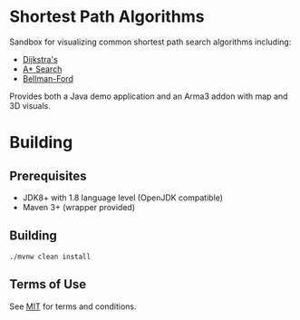 # Shortest Path Algorithms

Sandbox for visualizing common shortest path search algorithms including:

- [Dijkstra's](https://en.wikipedia.org/wiki/Dijkstra%27s_algorithm)
- [A* Search](https://en.wikipedia.org/wiki/A*_search_algorithm)
- [Bellman-Ford](https://en.wikipedia.org/wiki/Bellman%E2%80%93Ford_algorithm)

Provides both a Java demo application and an Arma3 addon with map and 3D visuals. 

# Building

## Prerequisites

- JDK8+ with 1.8 language level (OpenJDK compatible)
- Maven 3+ (wrapper provided)

## Building

    ./mvnw clean install

## Terms of Use

See [MIT](LICENSE.txt) for terms and conditions.
